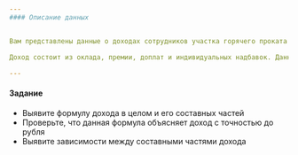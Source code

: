 ```yaml
---
#### Описание данных


Вам представлены данные о доходах сотрудников участка горячего проката за год, в том числе данные, описывающие специфику рабочих мест.

Доход состоит из оклада, премии, доплат и индивидуальных надбавок. Данных об их размерах не приводится, так как именно их Вам предстоит восстановить.

---
```


#### Задание

 - Выявите формулу дохода в целом и его составных частей
 - Проверьте, что данная формула объясняет доход с точностью до рубля
 - Выявите зависимости между составными частями дохода

